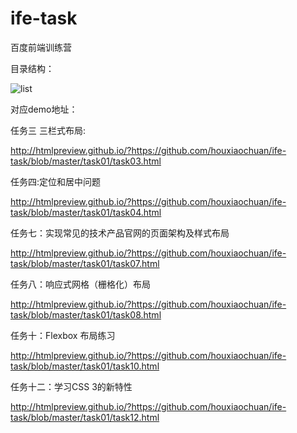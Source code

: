 ﻿# ife-task
百度前端训练营

目录结构：

![list](https://github.com/houxiaochuan/ife-task/list.png)

对应demo地址：

任务三 三栏式布局:

http://htmlpreview.github.io/?https://github.com/houxiaochuan/ife-task/blob/master/task01/task03.html

任务四:定位和居中问题 

http://htmlpreview.github.io/?https://github.com/houxiaochuan/ife-task/blob/master/task01/task04.html

任务七：实现常见的技术产品官网的页面架构及样式布局

http://htmlpreview.github.io/?https://github.com/houxiaochuan/ife-task/blob/master/task01/task07.html

任务八：响应式网格（栅格化）布局

http://htmlpreview.github.io/?https://github.com/houxiaochuan/ife-task/blob/master/task01/task08.html

任务十：Flexbox 布局练习

http://htmlpreview.github.io/?https://github.com/houxiaochuan/ife-task/blob/master/task01/task10.html

任务十二：学习CSS 3的新特性

http://htmlpreview.github.io/?https://github.com/houxiaochuan/ife-task/blob/master/task01/task12.html